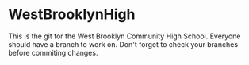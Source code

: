 # WestBrooklynHigh
This is the git for the West Brooklyn Community High School.
Everyone should have a branch to work on.
Don't forget to check your branches before commiting changes.